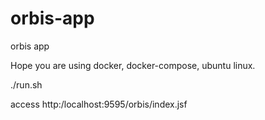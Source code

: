 # orbis-app
orbis app

Hope you are using docker, docker-compose, ubuntu linux.

./run.sh

access http:/localhost:9595/orbis/index.jsf
